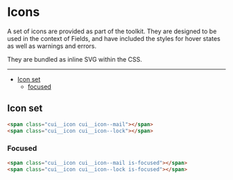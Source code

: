 # Icons

A set of icons are provided as part of the toolkit. They are designed to be used in the context of Fields, and have included the styles for hover states as well as warnings and errors.

They are bundled as inline SVG within the CSS.

___

- [Icon set](#Icon/set)
	- [focused](#Icon/set/focused)

<a name="Icon/set"></a>
## Icon set

```html
<span class="cui__icon cui__icon--mail"></span>
<span class="cui__icon cui__icon--lock"></span>
```

<a name="Icon/set/focused"></a>
### Focused

```html
<span class="cui__icon cui__icon--mail is-focused"></span>
<span class="cui__icon cui__icon--lock is-focused"></span>
```
